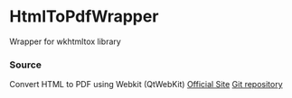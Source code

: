 # HtmlToPdfWrapper
Wrapper for wkhtmltox library

### Source ###

Convert HTML to PDF using Webkit (QtWebKit)
[Official Site](http://wkhtmltopdf.org/)
[Git repository](https://github.com/wkhtmltopdf/wkhtmltopdf)
